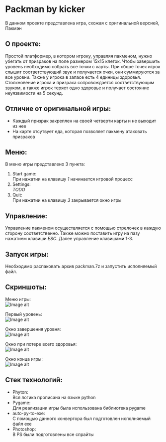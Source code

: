 # Packman by kicker
В данном проекте представлена игра, схожая с оригинальной версией, Пакмэн

## О проекте:

Простой платформер, в котором игроку, управляя пакменом, нужно убегать от призраков на поле размером 15х15 клеток. Чтобы завершить уровень необходимо собрать все точки с карты. При сборе точек игрок слышит соответствующий звук и получается очки, они суммируются за все уровни. 
Также у игрока в запасе есть 4 единицы здоровья. Столкновение игрока и призрака сопровождается соответствующим звуком, а также игрок теряет одно здоровье и получает состояние неуязвимости на 5 секунд.

## Отличие от оригинальной игры:

- Каждый призрак закреплен на своей четверти карты и не выходит из нее
- На карте отсутвует еда, которая позволяет пакмену атаковать призраков

## Меню:

В меню игры представлено 3 пункта:
1. Start game:  
  При нажатии на клавишу *1* начинается игровой процесс
2. Settings:  
  *TODO*
3. Quit:  
  При нажатии на клавишу *3* закрывается окно игры

## Управление:

Управление пакменом осуществляется с помощью стрелочек в каждую сторону соответственно.
Также можно поставить игру на пазу нажатием клавиши *ESC*. Далее управление клавишами 1-3.

## Запуск игры:

Необходимо распаковать архив packman.7z и запустить исполняемый файл.

## Скриншоты:

Меню игры:  
![Image alt](https://raw.githubusercontent.com/k1cker666/Project1.Game/tree/main/images/github/menu.png)

Первый уровень:  
![Image alt](https://raw.githubusercontent.com/k1cker666/Project1.Game/tree/main/images/github/frstlvl.png)

Окно завершения уровня:  
![Image alt](https://raw.githubusercontent.com/k1cker666/Project1.Game/tree/main/images/github/lvlcmplt.png)

Окно при потере всего здоровья:  
![Image alt](https://raw.githubusercontent.com/k1cker666/Project1.Game/tree/main/images/github/gmvr.png)

Окно конца игры:  
![Image alt](https://raw.githubusercontent.com/k1cker666/Project1.Game/tree/main/images/github/gmcmplt.png)

## Стек технологий:
- Phyton:  
  Вся логика прописана на языке python
- Pygame:  
  Для реализации игры была использована библиотека pygame
- auto-py-to-exe:  
  С помощью данного конвертора был подготовлен исполняемый файл exe
- Photoshop:  
  В PS были подготовлены все спрайты